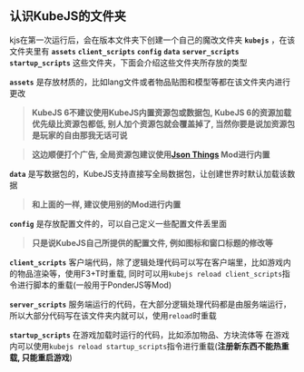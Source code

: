 ## 认识KubeJS的文件夹
kjs在第一次运行后，会在版本文件夹下创建一个自己的魔改文件夹 **`kubejs`** ，在该文件夹里有 **`assets`** **`client_scripts`** **`config`** **`data`** **`server_scripts`** **`startup_scripts`** 这些文件夹，下面会介绍这些文件夹所存放的类型

**`assets`** 是存放材质的，比如lang文件或者物品贴图和模型等都在该文件夹内进行更改
> **KubeJS 6不建议使用KubeJS内置资源包或数据包, KubeJS 6的资源加载优先级比资源包都低, 别人加个资源包就会覆盖掉了, 当然你要是说加资源包是玩家的自由那我无话可说**

> **这边顺便打个广告, 全局资源包建议使用[Json Things](https://www.mcmod.cn/class/7734.html) Mod进行内置**

**`data`** 是写数据包的，KubeJS支持直接写全局数据包，让创建世界时默认加载该数据
> **和上面的一样, 建议使用别的Mod进行内置**

**`config`** 是存放配置文件的，可以自己定义一些配置文件丢里面
> **只是说KubeJS自己所提供的配置文件, 例如图标和窗口标题的修改等**

**`client_scripts`** 客户端代码，除了逻辑处理代码可以写在客户端里，比如游戏内的物品渲染等，使用F3+T时重载, 同时可以用`kubejs reload client_scripts`指令进行脚本的重载(一般用于PonderJS等Mod)

**`server_scripts`** 服务端运行的代码，在大部分逻辑处理代码都是由服务端运行，所以大部分代码写在该文件夹内就可以，使用`reload`时重载

**`startup_scripts`** 在游戏加载时运行的代码，比如添加物品、方块流体等 在游戏内可以使用`kubejs reload startup_scripts`指令进行重载(**注册新东西不能热重载, 只能重启游戏**)